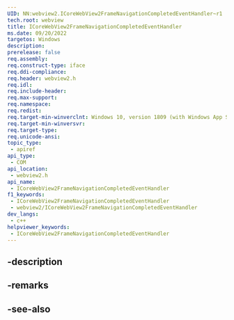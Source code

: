 ```yaml
---
UID: NN:webview2.ICoreWebView2FrameNavigationCompletedEventHandler~r1
tech.root: webview
title: ICoreWebView2FrameNavigationCompletedEventHandler
ms.date: 09/20/2022
targetos: Windows
description: 
prerelease: false
req.assembly: 
req.construct-type: iface
req.ddi-compliance: 
req.header: webview2.h
req.idl: 
req.include-header: 
req.max-support: 
req.namespace: 
req.redist: 
req.target-min-winverclnt: Windows 10, version 1809 (with Windows App SDK 1.1 or later)
req.target-min-winversvr: 
req.target-type: 
req.unicode-ansi: 
topic_type:
 - apiref
api_type:
 - COM
api_location:
 - webview2.h
api_name:
 - ICoreWebView2FrameNavigationCompletedEventHandler
f1_keywords:
 - ICoreWebView2FrameNavigationCompletedEventHandler
 - webview2/ICoreWebView2FrameNavigationCompletedEventHandler
dev_langs:
 - c++
helpviewer_keywords:
 - ICoreWebView2FrameNavigationCompletedEventHandler
---
```


## -description

## -remarks

## -see-also


